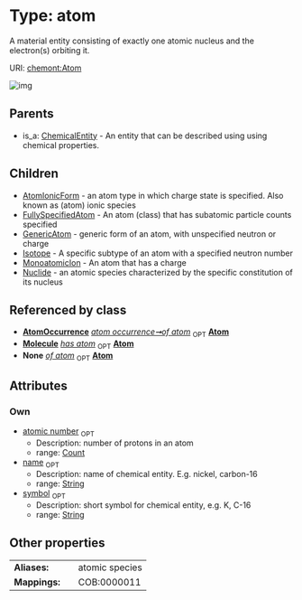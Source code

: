 
# Type: atom


A material entity consisting of exactly one atomic nucleus and the electron(s) orbiting it.

URI: [chemont:Atom](http://w3id.org/chemontAtom)


![img](http://yuml.me/diagram/nofunky;dir:TB/class/[Nuclide],[MonoatomicIon],[Molecule],[Isotope],[GenericAtom],[FullySpecifiedAtom],[ChemicalEntity],[AtomOccurrence],[AtomIonicForm],[AtomOccurrence]++-%20of%20atom%200..1>[Atom&#124;atomic_number:count%20%3F;symbol:string%20%3F;name:string%20%3F],[Atom]^-[Nuclide],[Atom]^-[MonoatomicIon],[Atom]^-[Isotope],[Atom]^-[GenericAtom],[Atom]^-[FullySpecifiedAtom],[Atom]^-[AtomIonicForm],[ChemicalEntity]^-[Atom])

## Parents

 *  is_a: [ChemicalEntity](ChemicalEntity.md) - An entity that can be described using using chemical properties.

## Children

 * [AtomIonicForm](AtomIonicForm.md) - an atom type in which charge state is specified. Also known as (atom) ionic species
 * [FullySpecifiedAtom](FullySpecifiedAtom.md) - An atom (class) that has subatomic particle counts specified
 * [GenericAtom](GenericAtom.md) - generic form of an atom, with unspecified neutron or charge
 * [Isotope](Isotope.md) - A specific subtype of an atom with a specified neutron number
 * [MonoatomicIon](MonoatomicIon.md) - An atom that has a charge
 * [Nuclide](Nuclide.md) - an atomic species characterized by the specific constitution of its nucleus

## Referenced by class

 *  **[AtomOccurrence](AtomOccurrence.md)** *[atom occurrence➞of atom](atom_occurrence_of_atom.md)*  <sub>OPT</sub>  **[Atom](Atom.md)**
 *  **[Molecule](Molecule.md)** *[has atom](has_atom.md)*  <sub>OPT</sub>  **[Atom](Atom.md)**
 *  **None** *[of atom](of_atom.md)*  <sub>OPT</sub>  **[Atom](Atom.md)**

## Attributes


### Own

 * [atomic number](atomic_number.md)  <sub>OPT</sub>
    * Description: number of protons in an atom
    * range: [Count](types/Count.md)
 * [name](name.md)  <sub>OPT</sub>
    * Description: name of chemical entity. E.g. nickel, carbon-16
    * range: [String](types/String.md)
 * [symbol](symbol.md)  <sub>OPT</sub>
    * Description: short symbol for chemical entity, e.g. K, C-16
    * range: [String](types/String.md)

## Other properties

|  |  |  |
| --- | --- | --- |
| **Aliases:** | | atomic species |
| **Mappings:** | | COB:0000011 |


